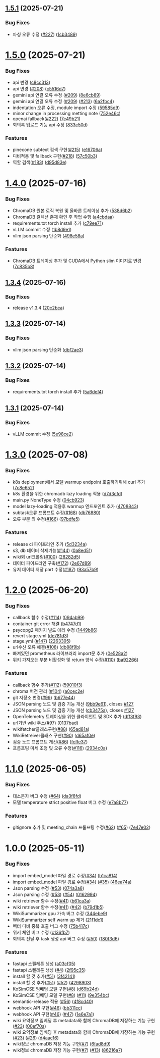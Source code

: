 ## [1.5.1](https://github.com/100-hours-a-week/11-ellu-ai-summary-service/compare/v1.5.0...v1.5.1) (2025-07-21)


### Bug Fixes

* 파싱 오류 수정 ([#227](https://github.com/100-hours-a-week/11-ellu-ai-summary-service/issues/227)) ([1cb3489](https://github.com/100-hours-a-week/11-ellu-ai-summary-service/commit/1cb348940064d94a61fe6077ecc60844b0d1877d))

# [1.5.0](https://github.com/100-hours-a-week/11-ellu-ai-summary-service/compare/v1.4.0...v1.5.0) (2025-07-21)


### Bug Fixes

* api 변경 ([c8cc313](https://github.com/100-hours-a-week/11-ellu-ai-summary-service/commit/c8cc313d7cdc3409da784b161ab4f81f4585f0eb))
* api 변경 ([#208](https://github.com/100-hours-a-week/11-ellu-ai-summary-service/issues/208)) ([c5516d7](https://github.com/100-hours-a-week/11-ellu-ai-summary-service/commit/c5516d7b12a02c28855227aa2ab744ffce672982))
* gemini api 연결 오류 수정 ([#209](https://github.com/100-hours-a-week/11-ellu-ai-summary-service/issues/209)) ([8e6cb89](https://github.com/100-hours-a-week/11-ellu-ai-summary-service/commit/8e6cb89f49e048de8a1ca4076b01144a4b4f563d))
* gemini api 연결 오류 수정 ([#209](https://github.com/100-hours-a-week/11-ellu-ai-summary-service/issues/209)) ([#213](https://github.com/100-hours-a-week/11-ellu-ai-summary-service/issues/213)) ([6a2fbc4](https://github.com/100-hours-a-week/11-ellu-ai-summary-service/commit/6a2fbc42ec588357f05f8b3435f5934af974be1d))
* indentation 오류 수정, module import 수정 ([59585d9](https://github.com/100-hours-a-week/11-ellu-ai-summary-service/commit/59585d9cc037f8eebe85c108c89379587ee3f4df))
* minor change in processing metting note ([752e46c](https://github.com/100-hours-a-week/11-ellu-ai-summary-service/commit/752e46c65079bcfa5bc747ef561d264628732c3f))
* openai fallback([#222](https://github.com/100-hours-a-week/11-ellu-ai-summary-service/issues/222)) ([7c49b21](https://github.com/100-hours-a-week/11-ellu-ai-summary-service/commit/7c49b21716ca2158f94910be7afa2fac8ef52498))
* 회의록 업로드 기능 api 수정 ([833c50d](https://github.com/100-hours-a-week/11-ellu-ai-summary-service/commit/833c50dbc981ee84750a65ce1123f46a0f7cdc1e))


### Features

* pinecone subtext 검색 구현([#215](https://github.com/100-hours-a-week/11-ellu-ai-summary-service/issues/215)) ([e16706a](https://github.com/100-hours-a-week/11-ellu-ai-summary-service/commit/e16706af3760c1d4a72459e1d19a3b7f65f11559))
* 디비적용 및 fallback 구현([#218](https://github.com/100-hours-a-week/11-ellu-ai-summary-service/issues/218)) ([57c50b3](https://github.com/100-hours-a-week/11-ellu-ai-summary-service/commit/57c50b37f1513cc605556398ead6b7aa97a4d2fd))
* 역할 검색([#183](https://github.com/100-hours-a-week/11-ellu-ai-summary-service/issues/183)) ([d95d83e](https://github.com/100-hours-a-week/11-ellu-ai-summary-service/commit/d95d83e16a070059242ed61d0fcd1166226ba058))

# [1.4.0](https://github.com/100-hours-a-week/11-ellu-ai-summary-service/compare/v1.3.4...v1.4.0) (2025-07-16)


### Bug Fixes

* ChromaDB 원본 로직 복원 및 올바른 트레이싱 추가 ([538d6b2](https://github.com/100-hours-a-week/11-ellu-ai-summary-service/commit/538d6b263328a5633e40f3fa6316741c388776bf))
* ChromaDB 컬렉션 존재 확인 후 작업 수행 ([a4cbdaa](https://github.com/100-hours-a-week/11-ellu-ai-summary-service/commit/a4cbdaa34f28f212d22d740c4be45199e228bc2c))
* requirements.txt torch install 추가 ([c79ee71](https://github.com/100-hours-a-week/11-ellu-ai-summary-service/commit/c79ee71b20a189bffbb171ca6d548a9a9cb810a9))
* vLLM commit 수정 ([1b8d9e1](https://github.com/100-hours-a-week/11-ellu-ai-summary-service/commit/1b8d9e1143e6521f106fda7de96c6e48b7bbd899))
* vllm json parsing 단순화 ([498e58a](https://github.com/100-hours-a-week/11-ellu-ai-summary-service/commit/498e58a68ecfa555cf6a4330023b322da65ba8fa))


### Features

* ChromaDB 트레이싱 추가 및 CUDA에서 Python slim 이미지로 변경 ([7c835b8](https://github.com/100-hours-a-week/11-ellu-ai-summary-service/commit/7c835b8cfe6d42109d59ea663ae1585ab44b962e))

## [1.3.4](https://github.com/100-hours-a-week/11-ellu-ai-summary-service/compare/v1.3.3...v1.3.4) (2025-07-16)


### Bug Fixes

* release v1.3.4 ([20c2bca](https://github.com/100-hours-a-week/11-ellu-ai-summary-service/commit/20c2bca124988dcf6785e7d35f39bdf98427d20c))

## [1.3.3](https://github.com/100-hours-a-week/11-ellu-ai-summary-service/compare/v1.3.2...v1.3.3) (2025-07-14)


### Bug Fixes

* vllm json parsing 단순화 ([dbf2ae3](https://github.com/100-hours-a-week/11-ellu-ai-summary-service/commit/dbf2ae34da902aab43f9491cb852df11b201ddce))

## [1.3.2](https://github.com/100-hours-a-week/11-ellu-ai-summary-service/compare/v1.3.1...v1.3.2) (2025-07-14)


### Bug Fixes

* requirements.txt torch install 추가 ([5a6def4](https://github.com/100-hours-a-week/11-ellu-ai-summary-service/commit/5a6def4c050e7e26e1fa44b9084f561addd353e7))

## [1.3.1](https://github.com/100-hours-a-week/11-ellu-ai-summary-service/compare/v1.3.0...v1.3.1) (2025-07-14)


### Bug Fixes

* vLLM commit 수정 ([5e98ce2](https://github.com/100-hours-a-week/11-ellu-ai-summary-service/commit/5e98ce268eaa98dad9fdd832cf447eeee17b30bf))

# [1.3.0](https://github.com/100-hours-a-week/11-ellu-ai-summary-service/compare/v1.2.0...v1.3.0) (2025-07-08)


### Bug Fixes

* k8s deployment에서 모델 warmup endpoint 호출하기위해 curl 추가 ([7c8e652](https://github.com/100-hours-a-week/11-ellu-ai-summary-service/commit/7c8e65274fe74b984114e5e47633b8c275ea7bb4))
* k8s 환경을 위한 chromadb lazy loading 적용 ([d7d3cfd](https://github.com/100-hours-a-week/11-ellu-ai-summary-service/commit/d7d3cfd4fdc10df7450d91f8c96eab80e8df58af))
* main.py NoneType 수정 ([04cb923](https://github.com/100-hours-a-week/11-ellu-ai-summary-service/commit/04cb9232609f8df97ad5a3e695de7bfb61b86329))
* model lazy-loading 적용후  warmup 엔드포인트 추가 ([4708843](https://github.com/100-hours-a-week/11-ellu-ai-summary-service/commit/47088432e677e90674d7b1dcc5cfcca63f604d15))
* subtask오류 프롬프트 수정([#168](https://github.com/100-hours-a-week/11-ellu-ai-summary-service/issues/168)) ([db76880](https://github.com/100-hours-a-week/11-ellu-ai-summary-service/commit/db7688098919122eedbf02b06b858d83fe4e8f3d))
* 오류 부분 외 수정([#166](https://github.com/100-hours-a-week/11-ellu-ai-summary-service/issues/166)) ([97bdfe5](https://github.com/100-hours-a-week/11-ellu-ai-summary-service/commit/97bdfe56b6919c9e51d6a24fb65dc7db5dae2448))


### Features

* release ci 파이프라인 추가 ([5d3234a](https://github.com/100-hours-a-week/11-ellu-ai-summary-service/commit/5d3234aa6984e5ecd6b2809452ae94a163433767))
* s3, db 데이터 삭제기능([#144](https://github.com/100-hours-a-week/11-ellu-ai-summary-service/issues/144)) ([0a8ed51](https://github.com/100-hours-a-week/11-ellu-ai-summary-service/commit/0a8ed51dbc6a779af25f3414dfe291d14d2e71c6))
* wiki외 url크롤링([#100](https://github.com/100-hours-a-week/11-ellu-ai-summary-service/issues/100)) ([28282d5](https://github.com/100-hours-a-week/11-ellu-ai-summary-service/commit/28282d5aa7ff46fa652032a5ef53bd8b5d0c511b))
* 데이터 파이프라인 구축([#172](https://github.com/100-hours-a-week/11-ellu-ai-summary-service/issues/172)) ([2e67d89](https://github.com/100-hours-a-week/11-ellu-ai-summary-service/commit/2e67d89af498fbbdf9330b48f0eb6aceacfae435))
* 유저 데이터 저장 part 수정([#187](https://github.com/100-hours-a-week/11-ellu-ai-summary-service/issues/187)) ([93a57b9](https://github.com/100-hours-a-week/11-ellu-ai-summary-service/commit/93a57b994d102546d09b36a3c2f6548d70a73c76))

# [1.2.0](https://github.com/100-hours-a-week/11-ellu-ai-summary-service/compare/v1.1.0...v1.2.0) (2025-06-20)


### Bug Fixes

* callback 함수 수정([#114](https://github.com/100-hours-a-week/11-ellu-ai-summary-service/issues/114)) ([094ab99](https://github.com/100-hours-a-week/11-ellu-ai-summary-service/commit/094ab99f73c7d1c37bbed61df482dfbd52fb3c38))
* container git error 해결 ([b4747d1](https://github.com/100-hours-a-week/11-ellu-ai-summary-service/commit/b4747d1b24d63fa0223ddb814b73ec7b760692d4))
* psycopg2 패키지 빌드 에러 수정 ([1449b86](https://github.com/100-hours-a-week/11-ellu-ai-summary-service/commit/1449b862f04dfe2dc34eb27fe29d07c244a19b13))
* revert stage.yml ([de781d3](https://github.com/100-hours-a-week/11-ellu-ai-summary-service/commit/de781d36649c15d101cf3573fe31661710b74960))
* stage.yml ([#147](https://github.com/100-hours-a-week/11-ellu-ai-summary-service/issues/147)) ([2263395](https://github.com/100-hours-a-week/11-ellu-ai-summary-service/commit/22633955654b07dd5c200a1cd321b27c288ebd02))
* url수신 오류 해결([#108](https://github.com/100-hours-a-week/11-ellu-ai-summary-service/issues/108)) ([db88f9b](https://github.com/100-hours-a-week/11-ellu-ai-summary-service/commit/db88f9b627c046f8ea0c459dd02d5035a32e4644))
* 빠져있던 prometheus 라이브러리 import문 추가 ([0e528a2](https://github.com/100-hours-a-week/11-ellu-ai-summary-service/commit/0e528a243f04a66b3509e15ff229b3c352b87675))
* 위키 가져오는 부분 비활성화 및 return 양식 수정([#110](https://github.com/100-hours-a-week/11-ellu-ai-summary-service/issues/110)) ([ba92266](https://github.com/100-hours-a-week/11-ellu-ai-summary-service/commit/ba92266f8e3682a4f84612c9f133657cec77db49))


### Features

* callback 함수 추가([#112](https://github.com/100-hours-a-week/11-ellu-ai-summary-service/issues/112)) ([59010f3](https://github.com/100-hours-a-week/11-ellu-ai-summary-service/commit/59010f36cd17db225e66d3e38584addcf2165c49))
* chroma 버전 관리 ([#104](https://github.com/100-hours-a-week/11-ellu-ai-summary-service/issues/104)) ([a0cec2e](https://github.com/100-hours-a-week/11-ellu-ai-summary-service/commit/a0cec2ecee5bdadf729948cef4d2f70b59b8d9fd))
* git 저장소 변경([#99](https://github.com/100-hours-a-week/11-ellu-ai-summary-service/issues/99)) ([b677e44](https://github.com/100-hours-a-week/11-ellu-ai-summary-service/commit/b677e4418a5324a9ee91545fe02e46480bb22552))
* JSON parsing 노드 및 검증 기능 개선 ([9bb9e61](https://github.com/100-hours-a-week/11-ellu-ai-summary-service/commit/9bb9e61ba392f2071a7ffdfa95745ccefc569e61)), closes [#127](https://github.com/100-hours-a-week/11-ellu-ai-summary-service/issues/127)
* JSON parsing 노드 및 검증 기능 개선 ([cb3475a](https://github.com/100-hours-a-week/11-ellu-ai-summary-service/commit/cb3475a785334e674a287243c51e6bbaa75006b4)), closes [#127](https://github.com/100-hours-a-week/11-ellu-ai-summary-service/issues/127)
* OpenTelemetry 트레이싱을 위한 클라이언트 및 SDK 추가 ([dff3f93](https://github.com/100-hours-a-week/11-ellu-ai-summary-service/commit/dff3f939d8da82127685129c59e9535a0fe72586))
* url기반 wiki 주소([#97](https://github.com/100-hours-a-week/11-ellu-ai-summary-service/issues/97)) ([0137bad](https://github.com/100-hours-a-week/11-ellu-ai-summary-service/commit/0137bada491ca622f1deb1ff62dbf3150ff944a5))
* wikifetcher클래스구현([#88](https://github.com/100-hours-a-week/11-ellu-ai-summary-service/issues/88)) ([65ad81a](https://github.com/100-hours-a-week/11-ellu-ai-summary-service/commit/65ad81a08bd3eb125002f9a4b8bf7bc9d56617bc))
* WikiRetreiver클래스 구현([#90](https://github.com/100-hours-a-week/11-ellu-ai-summary-service/issues/90)) ([d65af0e](https://github.com/100-hours-a-week/11-ellu-ai-summary-service/commit/d65af0ed1a3a04f391e4a0c4a24d86b997314d8e))
* 검증 노드 프롬프트 개선([#86](https://github.com/100-hours-a-week/11-ellu-ai-summary-service/issues/86)) ([fcffe37](https://github.com/100-hours-a-week/11-ellu-ai-summary-service/commit/fcffe37774efbba16e8173c69c3fde570b3f2471))
* 프롬프팅 미세 조정 및 오류 수정([#116](https://github.com/100-hours-a-week/11-ellu-ai-summary-service/issues/116)) ([2934c0a](https://github.com/100-hours-a-week/11-ellu-ai-summary-service/commit/2934c0a05b7a5d013b5fb4082230ec863531e18c))

# [1.1.0](https://github.com/100-hours-a-week/11-ellu-ai-summary-service/compare/v1.0.0...v1.1.0) (2025-06-05)


### Bug Fixes

* 대소문자 버그 수정 ([#64](https://github.com/100-hours-a-week/11-ellu-ai-summary-service/issues/64)) ([da3f8fd](https://github.com/100-hours-a-week/11-ellu-ai-summary-service/commit/da3f8fd2f8b955ee46e2e74f3f87f35ed5d76a09))
* 모델 temperature strict positive float 버그 수정 ([e7a8b77](https://github.com/100-hours-a-week/11-ellu-ai-summary-service/commit/e7a8b77773d4aa7304f176188ccaf7dcb7b15667))


### Features

* gitignore 추가 및 meeting_chain 프롬프팅 수정([#62](https://github.com/100-hours-a-week/11-ellu-ai-summary-service/issues/62)) ([#65](https://github.com/100-hours-a-week/11-ellu-ai-summary-service/issues/65)) ([7e47e02](https://github.com/100-hours-a-week/11-ellu-ai-summary-service/commit/7e47e02375527d4ac214db317937983624b88b42))

# 1.0.0 (2025-05-11)


### Bug Fixes

* import embed_model 파일 경로 수정([#34](https://github.com/100-hours-a-week/11-ellu-ai-summary-service/issues/34)) ([b1ca814](https://github.com/100-hours-a-week/11-ellu-ai-summary-service/commit/b1ca8148acf540896309792f469c1f471acb5b01))
* import embed_model 파일 경로 수정([#34](https://github.com/100-hours-a-week/11-ellu-ai-summary-service/issues/34)) ([#35](https://github.com/100-hours-a-week/11-ellu-ai-summary-service/issues/35)) ([46ea74a](https://github.com/100-hours-a-week/11-ellu-ai-summary-service/commit/46ea74a8f4f0177b9095d90b43a4c657cfd975c6))
* Json parsing 수정 ([#53](https://github.com/100-hours-a-week/11-ellu-ai-summary-service/issues/53)) ([074a3a8](https://github.com/100-hours-a-week/11-ellu-ai-summary-service/commit/074a3a809805c555bd195ae6c096c8bb14e47371))
* Json parsing 수정 ([#53](https://github.com/100-hours-a-week/11-ellu-ai-summary-service/issues/53)) ([#54](https://github.com/100-hours-a-week/11-ellu-ai-summary-service/issues/54)) ([0162994](https://github.com/100-hours-a-week/11-ellu-ai-summary-service/commit/01629946d63c79a80849eb6dc9b23e4814af823f))
* wiki retriever 함수 수정([#41](https://github.com/100-hours-a-week/11-ellu-ai-summary-service/issues/41)) ([b61ca3a](https://github.com/100-hours-a-week/11-ellu-ai-summary-service/commit/b61ca3a1819ea3ecfa661a3b5d68f7604db63763))
* wiki retriever 함수 수정([#41](https://github.com/100-hours-a-week/11-ellu-ai-summary-service/issues/41)) ([#42](https://github.com/100-hours-a-week/11-ellu-ai-summary-service/issues/42)) ([b79d1b5](https://github.com/100-hours-a-week/11-ellu-ai-summary-service/commit/b79d1b5376d9407ecf6c75c23bf5c9d5bc74bf19))
* WikiSummarizer gpu 가속 버그 수정 ([344ebe9](https://github.com/100-hours-a-week/11-ellu-ai-summary-service/commit/344ebe9805666eba7ddc307ae7dcbf9fb6d3f5ef))
* WikiSummarizer self warm up 제거 ([21f1dc1](https://github.com/100-hours-a-week/11-ellu-ai-summary-service/commit/21f1dc13743847d80c4e15b36a34f48187be20f0))
* 벡터 디비 중복 호출 버그 수정 ([75b417c](https://github.com/100-hours-a-week/11-ellu-ai-summary-service/commit/75b417c87ea216da540d1ec23ac0e91543be87ec))
* 위키 체인 버그 수정 ([c136fb7](https://github.com/100-hours-a-week/11-ellu-ai-summary-service/commit/c136fb7ee33de6f6f09e8958c2c854682e584222))
* 회의록 전달 후 task 생성 api 버그 수정 ([#50](https://github.com/100-hours-a-week/11-ellu-ai-summary-service/issues/50)) ([180f3d6](https://github.com/100-hours-a-week/11-ellu-ai-summary-service/commit/180f3d66f67c9d4061399bba494941ee175bde15))


### Features

* fastapi 스켈레톤 생성 ([a03cf05](https://github.com/100-hours-a-week/11-ellu-ai-summary-service/commit/a03cf05b2311a9ea51a74e8b5cf74edf99460498))
* fastapi 스켈레톤 생성 ([#4](https://github.com/100-hours-a-week/11-ellu-ai-summary-service/issues/4)) ([2f95c35](https://github.com/100-hours-a-week/11-ellu-ai-summary-service/commit/2f95c35ec2eb733b7510d8e31aa0e774ee8bfd17))
* install 할 것 추가([#51](https://github.com/100-hours-a-week/11-ellu-ai-summary-service/issues/51)) ([3f42141](https://github.com/100-hours-a-week/11-ellu-ai-summary-service/commit/3f4214161a1ab79d82a2d05b8e581828936b9ce0))
* install 할 것 추가([#51](https://github.com/100-hours-a-week/11-ellu-ai-summary-service/issues/51)) ([#52](https://github.com/100-hours-a-week/11-ellu-ai-summary-service/issues/52)) ([4298903](https://github.com/100-hours-a-week/11-ellu-ai-summary-service/commit/4298903a6e24b622444e409ffa38b8daccd8ca6f))
* KoSimCSE 임베딩 모델 구현([#8](https://github.com/100-hours-a-week/11-ellu-ai-summary-service/issues/8)) ([d69b24d](https://github.com/100-hours-a-week/11-ellu-ai-summary-service/commit/d69b24d37e9f9248e8d06d6496ebdca3f6c08ab4))
* KoSimCSE 임베딩 모델 구현([#8](https://github.com/100-hours-a-week/11-ellu-ai-summary-service/issues/8)) ([#11](https://github.com/100-hours-a-week/11-ellu-ai-summary-service/issues/11)) ([9e354bc](https://github.com/100-hours-a-week/11-ellu-ai-summary-service/commit/9e354bc8b0d4e6a494341a7651186cdffeb7f712))
* semantic-release 적용 ([#56](https://github.com/100-hours-a-week/11-ellu-ai-summary-service/issues/56)) ([4f8cd40](https://github.com/100-hours-a-week/11-ellu-ai-summary-service/commit/4f8cd40843d363e6f29d768426f200abcb484feb))
* webhook API 구현([#46](https://github.com/100-hours-a-week/11-ellu-ai-summary-service/issues/46)) ([bb311cc](https://github.com/100-hours-a-week/11-ellu-ai-summary-service/commit/bb311ccff0f8db830f920b01ee92731de5464b14))
* webhook API 구현([#46](https://github.com/100-hours-a-week/11-ellu-ai-summary-service/issues/46)) ([#47](https://github.com/100-hours-a-week/11-ellu-ai-summary-service/issues/47)) ([1e6e7a1](https://github.com/100-hours-a-week/11-ellu-ai-summary-service/commit/1e6e7a12c9c09a824afd9dd72249ad1a4d03d915))
* wiki 요약정보 임베딩 후 metadata와 함께 ChromaDB에 저장하는 기능 구현([#23](https://github.com/100-hours-a-week/11-ellu-ai-summary-service/issues/23)) ([00ef70a](https://github.com/100-hours-a-week/11-ellu-ai-summary-service/commit/00ef70a23c42ed27f863e89b30a745523dd3afd1))
* wiki 요약정보 임베딩 후 metadata와 함께 ChromaDB에 저장하는 기능 구현([#23](https://github.com/100-hours-a-week/11-ellu-ai-summary-service/issues/23)) ([#26](https://github.com/100-hours-a-week/11-ellu-ai-summary-service/issues/26)) ([d4aac16](https://github.com/100-hours-a-week/11-ellu-ai-summary-service/commit/d4aac162c1fd531c8328816d4abf8f5203485eca))
* wiki정보 chromaDB 저장 기능 구현([#7](https://github.com/100-hours-a-week/11-ellu-ai-summary-service/issues/7)) ([6fad8d9](https://github.com/100-hours-a-week/11-ellu-ai-summary-service/commit/6fad8d9bafaf54df5627fd86dd82800bf90d9d1b))
* wiki정보 chromaDB 저장 기능 구현([#7](https://github.com/100-hours-a-week/11-ellu-ai-summary-service/issues/7)) ([#13](https://github.com/100-hours-a-week/11-ellu-ai-summary-service/issues/13)) ([86216a7](https://github.com/100-hours-a-week/11-ellu-ai-summary-service/commit/86216a7ec0eb7b1465e726d0cc6edd2075e2da55))
